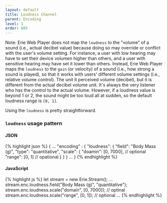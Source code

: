 ```yaml
---
layout: default
title: Loudness Channel
parent: Encoding
level: 1
order: 605
---
```


Note: Erie Web Player does not map the `loudness` to the "volume" of a sound (i.e., actual decibel value)
because doing so may override or conflict with the user's volume setting.
For instance, a user with low hearing may have to set their device volumen higher than others,
and a user with sensitive hearing may have set it lower than others.
Instead, Erie Web Player maps the `loudness` to the `gain` (or velocity) of a sound (i.e., how strong a sound is played),
so that it works with users' different volume settings (i.e., relative volume control).
The unit it perceived volume (decibel), but it is different from the actual decibel volume unit.
It's always the very listener who has the control to the actual volume.
However, if a loudness value is beyond 1 or 2, the sound might be too loud all at sudden, so the default loudness range is `[0, 1]`.

Using the `loudness` is pretty straightforward.

### `loudness` usage pattern

<code-groups>
<code-group>
<h4>JSON</h4>
{% highlight json %}
{
  ...
  "encoding" : {
    "loudness": {
      "field": "Body Mass (g)",
      "type": "quantitative",
      "scale": {
        "doamin": [0, 7000], // optional
        "range": [0, 1] // opational
      }
    }
  }
  ...
}
{% endhighlight %}
</code-group>
<code-group>
<h4>JavaScript</h4>
{% highlight js %}
let stream = new Erie.Stream();
...
stream.enc.loudness.field("Body Mass (g)", "quantitative");
stream.enc.loudness.scale("domain", [0, 7000]); // optinal
stream.enc.loudness.scale("range", [0, 1]); // optional
...
{% endhighlight %}
</code-group>
</code-groups>

<!-- todo: example -->